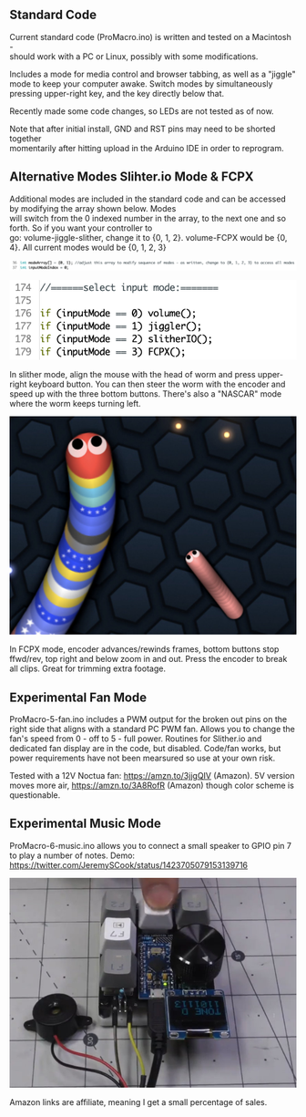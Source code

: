 ## Standard Code

Current standard code (ProMacro.ino) is written and tested on a Macintosh -  
should work with a PC or Linux, possibly with some modifications.

Includes a mode for media control and browser tabbing, as well as a "jiggle" mode to keep your computer awake.
Switch modes by simultaneously pressing upper-right key, and the key directly below that.

Recently made some code changes, so LEDs are not tested as of now.

Note that after initial install, GND and RST pins may need to be shorted together  
momentarily after hitting upload in the Arduino IDE in order to reprogram.

## Alternative Modes Slihter.io Mode & FCPX

Additional modes are included in the standard code and can be accessed by modifying the array shown below. Modes  
will switch from the 0 indexed number in the array, to the next one and so forth. So if you want your controller to  
go: volume-jiggle-slither, change it to {0, 1, 2}. volume-FCPX would be {0, 4}. All current modes would be {0, 1, 2, 3}

![image](line36.png)

![image](input-modes.png)

In slither mode, align the mouse with the head of worm and press upper-right keyboard button. You can then steer the 
worm with the encoder and speed up with the three bottom buttons. There's also a "NASCAR" mode where the worm keeps
turning left.

![image](slither.jpg)

In FCPX mode, encoder advances/rewinds frames, bottom buttons stop ffwd/rev, top right and below zoom in and out. Press
the encoder to break all clips. Great for trimming extra footage.



## Experimental Fan Mode

ProMacro-5-fan.ino includes a PWM output for the broken out pins on the right side that aligns with a standard PC PWM fan.
Allows you to change the fan's speed from 0 - off to 5 - full power. Routines for Slither.io and dedicated fan display
are in the code, but disabled. Code/fan works, but power requirements have not been mearsured so use at your own risk.

Tested with a 12V Noctua fan: https://amzn.to/3jjgQIV (Amazon).
5V version moves more air, https://amzn.to/3A8RofR (Amazon) though color scheme is questionable.

## Experimental Music Mode

ProMacro-6-music.ino allows you to connect a small speaker to GPIO pin 7 to play a number of notes.
Demo: https://twitter.com/JeremySCook/status/1423705079153139716

![image](tone.jpg)

Amazon links are affiliate, meaning I get a small percentage of sales.
